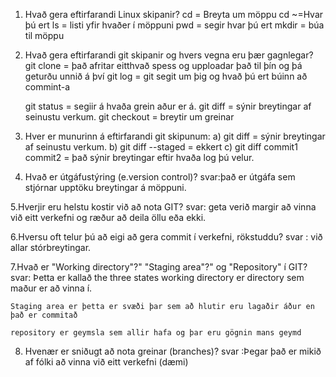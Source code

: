 
1. Hvað gera eftirfarandi Linux skipanir?
	cd = Breyta um möppu
	cd ~=Hvar þú ert
	ls = listi yfir hvaðer í möppuni
	pwd = segir hvar þú ert
	mkdir = búa til möppu
2. Hvað gera eftirfarandi git skipanir og hvers vegna eru þær gagnlegar?
	git clone = það afritar eitthvað spess og upploadar það til þín og þá geturðu unnið á því
	git log = git segit um þig og hvað þú ert búinn að commint-a
    
	git status = segiir á hvaða grein aður er á.
	git diff = sýnir breytingar af seinustu verkum.
	git checkout = breytir um greinar
3. Hver er munurinn á eftirfarandi git skipunum:
	a) git diff = sýnir breytingar af seinustu verkum.
	b) git diff --staged =  ekkert 
	c) git diff commit1 commit2 = það sýnir breytingar eftir hvaða log þú velur.
4. 	Hvað er útgáfustýring (e.version control)? 
svar:það er útgáfa sem stjórnar upptöku breytingar á möppuni.

5.Hverjir eru helstu kostir við að nota GIT?
svar: geta verið margir að vinna við eitt verkefni og ræður að deila öllu eða ekki.

6.Hversu oft telur þú að eigi að gera commit í verkefni, rökstuddu?
svar : við allar stórbreytingar.

7.Hvað er "Working directory"?" "Staging area"?" og "Repository" í GIT?
svar: Þetta er kallað the three states
	working directory er directory sem maður er að vinna í.
    
	Staging area er þetta er svæði þar sem að hlutir eru lagaðir áður en það er commitað
    
	repository er geymsla sem allir hafa og þar eru gögnin mans geymd
    
8.	Hvenær er sniðugt að nota greinar (branches)?
svar :Þegar það er mikið af fólki að vinna við eitt verkefni (dæmi)
